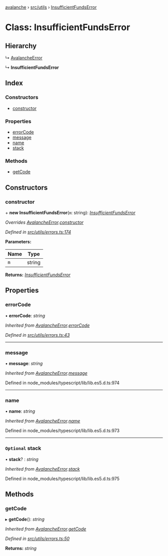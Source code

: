 [avalanche](../README.md) › [src/utils](../modules/src_utils.md) › [InsufficientFundsError](src_utils.insufficientfundserror.md)

# Class: InsufficientFundsError

## Hierarchy

  ↳ [AvalancheError](src_utils.avalancheerror.md)

  ↳ **InsufficientFundsError**

## Index

### Constructors

* [constructor](src_utils.insufficientfundserror.md#constructor)

### Properties

* [errorCode](src_utils.insufficientfundserror.md#errorcode)
* [message](src_utils.insufficientfundserror.md#message)
* [name](src_utils.insufficientfundserror.md#name)
* [stack](src_utils.insufficientfundserror.md#optional-stack)

### Methods

* [getCode](src_utils.insufficientfundserror.md#getcode)

## Constructors

###  constructor

\+ **new InsufficientFundsError**(`m`: string): *[InsufficientFundsError](src_utils.insufficientfundserror.md)*

*Overrides [AvalancheError](src_utils.avalancheerror.md).[constructor](src_utils.avalancheerror.md#constructor)*

*Defined in [src/utils/errors.ts:174](https://github.com/ava-labs/avalanchejs/blob/9282770/src/utils/errors.ts#L174)*

**Parameters:**

Name | Type |
------ | ------ |
`m` | string |

**Returns:** *[InsufficientFundsError](src_utils.insufficientfundserror.md)*

## Properties

###  errorCode

• **errorCode**: *string*

*Inherited from [AvalancheError](src_utils.avalancheerror.md).[errorCode](src_utils.avalancheerror.md#errorcode)*

*Defined in [src/utils/errors.ts:43](https://github.com/ava-labs/avalanchejs/blob/9282770/src/utils/errors.ts#L43)*

___

###  message

• **message**: *string*

*Inherited from [AvalancheError](src_utils.avalancheerror.md).[message](src_utils.avalancheerror.md#message)*

Defined in node_modules/typescript/lib/lib.es5.d.ts:974

___

###  name

• **name**: *string*

*Inherited from [AvalancheError](src_utils.avalancheerror.md).[name](src_utils.avalancheerror.md#name)*

Defined in node_modules/typescript/lib/lib.es5.d.ts:973

___

### `Optional` stack

• **stack**? : *string*

*Inherited from [AvalancheError](src_utils.avalancheerror.md).[stack](src_utils.avalancheerror.md#optional-stack)*

Defined in node_modules/typescript/lib/lib.es5.d.ts:975

## Methods

###  getCode

▸ **getCode**(): *string*

*Inherited from [AvalancheError](src_utils.avalancheerror.md).[getCode](src_utils.avalancheerror.md#getcode)*

*Defined in [src/utils/errors.ts:50](https://github.com/ava-labs/avalanchejs/blob/9282770/src/utils/errors.ts#L50)*

**Returns:** *string*
